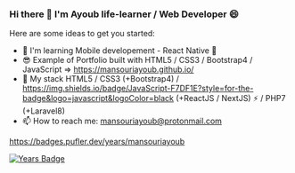 ### Hi there 👋 I'm Ayoub life-learner / Web Developer 😄

Here are some ideas to get you started:

- 🌱 I'm learning Mobile developement - React Native  🚀
- 😎 Example of Portfolio built with HTML5 / CSS3 / Bootstrap4 / JavaScript => https://mansouriayoub.github.io/
- 🔭 My stack HTML5 / CSS3 (+Bootstrap4) / https://img.shields.io/badge/JavaScript-F7DF1E?style=for-the-badge&logo=javascript&logoColor=black (+ReactJS / NextJS) ⚡ / PHP7 (+Laravel8)
- 📫 How to reach me: mansouriayoub@protonmail.com

https://badges.pufler.dev/years/mansouriayoub

[![Years Badge](https://badges.pufler.dev/years/puf17640)](https://badges.pufler.dev)
